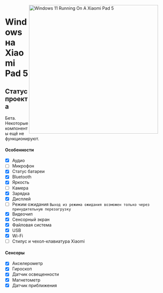 ﻿<img align="right" src="https://raw.githubusercontent.com/erdilS/Port-Windows-11-Xiaomi-Pad-5/main/nabu.png" width="425" alt="Windows 11 Running On A Xiaomi Pad 5">

# Windows на Xiaomi Pad 5

## Статус проекта

Бета. Некоторые компоненты ещё не функционируют.

#### Особенности

- [X] Аудио
- [ ] Микрофон
- [X] Статус батареи
- [X] Bluetooth
- [X] Яркость
- [ ] Камера
- [X] Зарядка
- [X] Дисплей
- [ ] Режим ожидания ``Выход из режима ожидания возможен только через принудительную перезагрузку``
- [X] Видеочип
- [X] Сенсорный экран
- [X] Файловая система
- [X] USB
- [X] Wi-Fi
- [ ] Cтилус и чехол-клавиатура Xiaomi

#### Сенсоры

- [X] Акселерометр
- [X] Гироскоп
- [X] Датчик освещенности
- [X] Магнетометр
- [X] Датчик приближения
